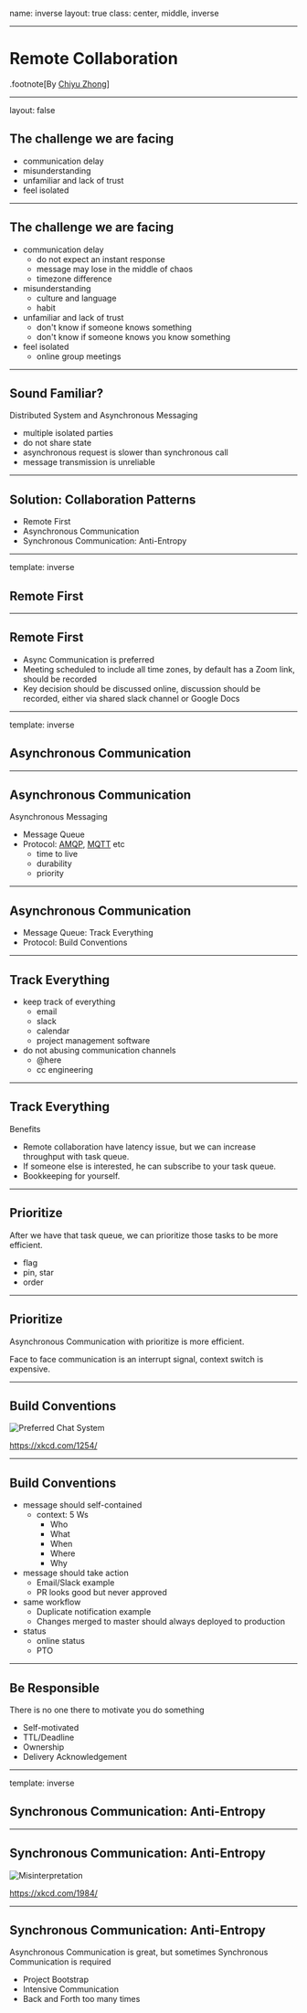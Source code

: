 name: inverse
layout: true
class: center, middle, inverse

---
# Remote Collaboration

.footnote[By [Chiyu Zhong](https://cattail.me)]

---
layout: false

## The challenge we are facing

* communication delay
* misunderstanding
* unfamiliar and lack of trust
* feel isolated

---

## The challenge we are facing

* communication delay
  * do not expect an instant response
  * message may lose in the middle of chaos
  * timezone difference
* misunderstanding
  * culture and language
  * habit
* unfamiliar and lack of trust
  * don't know if someone knows something
  * don't know if someone knows you know something
* feel isolated
  * online group meetings

---

## Sound Familiar?

Distributed System and Asynchronous Messaging

* multiple isolated parties
* do not share state
* asynchronous request is slower than synchronous call
* message transmission is unreliable

---

## Solution: Collaboration Patterns

* Remote First
* Asynchronous Communication
* Synchronous Communication: Anti-Entropy

---

template: inverse

## Remote First

---

## Remote First

* Async Communication is preferred
* Meeting scheduled to include all time zones, by default has a Zoom link, should be recorded
* Key decision should be discussed online, discussion should be recorded, either via shared slack channel or Google Docs

---

template: inverse

## Asynchronous Communication

---

## Asynchronous Communication

Asynchronous Messaging

* Message Queue
* Protocol: [AMQP](https://en.wikipedia.org/wiki/Advanced_Message_Queuing_Protocol), [MQTT](https://en.wikipedia.org/wiki/MQTT) etc
  * time to live
  * durability
  * priority

---

## Asynchronous Communication

* Message Queue: Track Everything
* Protocol: Build Conventions

---

## Track Everything

* keep track of everything
  * email
  * slack
  * calendar
  * project management software
* do not abusing communication channels
  * @here
  * cc engineering

---

## Track Everything

Benefits

* Remote collaboration have latency issue, but we can increase throughput with task queue.
* If someone else is interested, he can subscribe to your task queue.
* Bookkeeping for yourself.

---

## Prioritize

After we have that task queue, we can prioritize those tasks to be more efficient.

* flag
* pin, star
* order

---

## Prioritize

Asynchronous Communication with prioritize is more efficient.

Face to face communication is an interrupt signal, context switch is expensive.

---

## Build Conventions

![Preferred Chat System](https://imgs.xkcd.com/comics/preferred_chat_system.png)

https://xkcd.com/1254/

---

## Build Conventions

* message should self-contained
  * context: 5 Ws
    * Who
    * What
    * When
    * Where
    * Why
* message should take action
  * Email/Slack example
  * PR looks good but never approved
* same workflow
  * Duplicate notification example
  * Changes merged to master should always deployed to production
* status
  * online status
  * PTO

---

## Be Responsible

There is no one there to motivate you do something

* Self-motivated
* TTL/Deadline
* Ownership
* Delivery Acknowledgement

---

template: inverse

## Synchronous Communication: Anti-Entropy

---

## Synchronous Communication: Anti-Entropy

![Misinterpretation](https://imgs.xkcd.com/comics/misinterpretation.png)

https://xkcd.com/1984/

---

## Synchronous Communication: Anti-Entropy

Asynchronous Communication is great, but sometimes Synchronous Communication is required

* Project Bootstrap
* Intensive Communication
* Back and Forth too many times

[comment]: <> (---)

[comment]: <> (template: inverse)

[comment]: <> (## Last but not least)

[comment]: <> (---)

[comment]: <> (template: inverse)

[comment]: <> (## If possible, do not remote)
